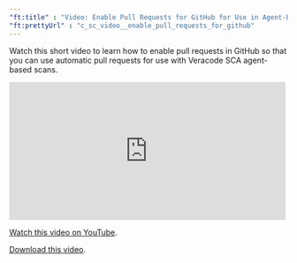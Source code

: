 ```yaml
---
"ft:title" : "Video: Enable Pull Requests for GitHub for Use in Agent-Based Scans"
"ft:prettyUrl" : "c_sc_video__enable_pull_requests_for_github"
---
```


Watch this short video to learn how to enable pull requests in GitHub so that you can use automatic pull requests for use with Veracode SCA agent-based scans.

<iframe width="500" height="250" src="https://www.youtube.com/embed/UtXAhvIci3o"
title="Enable Pull Requests for GitHub for Use in Agent-Based Scans" frameborder="0" allow="accelerometer;
autoplay; clipboard-write; encrypted-media; gyroscope; picture-in-picture"
allowfullscreen></iframe>

[Watch this video on YouTube](https://www.youtube.com/embed/UtXAhvIci3o).

[Download this video](https://docs.veracode.com/v/u/SCA_EnablePullRequestsGitHub).

